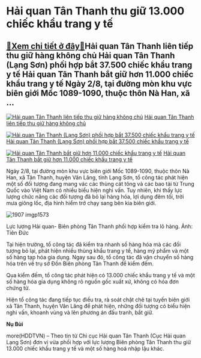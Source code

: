 Hải quan Tân Thanh thu giữ 13.000 chiếc khẩu trang y tế
=======================================================

[:gift:Xem chi tiết ở đây:gift:](https://hddtvn.com/hai-quan-tan-thanh-thu-giu-13-000-chiec-khau-trang-y-te/)Hải quan Tân Thanh liên tiếp thu giữ hàng không chủ Hải quan Tân Thanh (Lạng Sơn) phối hợp bắt 37.500 chiếc khẩu trang y tế Hải quan Tân Thanh bắt giữ hơn 11.000 chiếc khẩu trang y tế Ngày 2/8, tại đường mòn khu vực biên giới Mốc 1089-1090, thuộc thôn Nà Han, xã …
------------------------------------------------------------------------------------------------------------------------------------------------------------------------------------------------------------------------------------------------------------------------





[![Hải quan Tân Thanh liên tiếp thu giữ hàng không chủ](https://haiquanonline.com.vn/stores/news_dataimages/nubt/072019/11/12/croped/thumbnail/0129_IMG_7918.jpg?rt=20200802132520 "Hải quan Tân Thanh liên tiếp thu giữ hàng không chủ")](https://haiquanonline.com.vn/hai-quan-tan-thanh-lien-tiep-thu-giu-hang-khong-chu-130461.html "Hải quan Tân Thanh liên tiếp thu giữ hàng không chủ") 
[Hải quan Tân Thanh liên tiếp thu giữ hàng không chủ](https://haiquanonline.com.vn/hai-quan-tan-thanh-lien-tiep-thu-giu-hang-khong-chu-130461.html "Hải quan Tân Thanh liên tiếp thu giữ hàng không chủ")


[![Hải quan Tân Thanh (Lạng Sơn) phối hợp bắt 37.500 chiếc khẩu trang y tế](https://haiquanonline.com.vn/stores/news_dataimages/nubt/022020/12/14/in_article/croped/thumbnail/0804_anh_14.jpg?rt=20200802132520 "Hải quan Tân Thanh (Lạng Sơn) phối hợp bắt 37.500 chiếc khẩu trang y tế")](https://haiquanonline.com.vn/hai-quan-tan-thanh-lang-son-phoi-hop-bat-37500-chiec-khau-trang-y-te-120112.html "Hải quan Tân Thanh (Lạng Sơn) phối hợp bắt 37.500 chiếc khẩu trang y tế") 
[Hải quan Tân Thanh (Lạng Sơn) phối hợp bắt 37.500 chiếc khẩu trang y tế](https://haiquanonline.com.vn/hai-quan-tan-thanh-lang-son-phoi-hop-bat-37500-chiec-khau-trang-y-te-120112.html "Hải quan Tân Thanh (Lạng Sơn) phối hợp bắt 37.500 chiếc khẩu trang y tế")


[![Hải quan Tân Thanh bắt giữ hơn 11.000 chiếc khẩu trang y tế](https://haiquanonline.com.vn/stores/news_dataimages/nubt/022020/03/08/in_article/croped/thumbnail/1203_83946529_1246971025674136_8603351996818259968_o.jpg?rt=20200802132520 "Hải quan Tân Thanh bắt giữ hơn 11.000 chiếc khẩu trang y tế")](https://haiquanonline.com.vn/hai-quan-tan-thanh-bat-giu-hon-11000-chiec-khau-trang-y-te-119424.html "Hải quan Tân Thanh bắt giữ hơn 11.000 chiếc khẩu trang y tế") 
[Hải quan Tân Thanh bắt giữ hơn 11.000 chiếc khẩu trang y tế](https://haiquanonline.com.vn/hai-quan-tan-thanh-bat-giu-hon-11000-chiec-khau-trang-y-te-119424.html "Hải quan Tân Thanh bắt giữ hơn 11.000 chiếc khẩu trang y tế")



Ngày 2/8, tại đường mòn khu vực biên giới Mốc 1089-1090, thuộc thôn Nà Han, xã Tân Thanh, huyện Văn Lãng, tỉnh Lạng Sơn, tổ công tác phát hiện một số đối tượng đang mang vác các thùng cát tông và các bao tải từ Trung Quốc vào Việt Nam có nhiều biểu hiện nghi vấn. Tuy nhiên, khi thấy lực lượng chức năng các đối tượng đã bỏ lại hàng hóa, lợi dụng đêm tối, trời mưa giông lốc, địa hình hiểm trở chạy sang bên kia biên giới.





![1907 imgp1573](https://haiquanonline.com.vn/stores/news_dataimages/nubt/082020/02/11/in_article/1907_IMGP1573.jpg?rt=20200802132520 "Lực lượng Hải quan- Biên phòng Tân Thanh phối hợp kiểm tra lô hàng. Ảnh: Tiên Đức")


Lực lượng Hải quan- Biên phòng Tân Thanh phối hợp kiểm tra lô hàng. Ảnh: Tiên Đức



Tại hiện trường, tổ công tác đã kiểm tra nhanh số hàng hóa mà các đối tượng bỏ lại, phát hiện nhiều thùng khẩu trang y tế, hàng mỹ phẩm và một số hàng tạp hóa gia dụng. Ngay sau đó, tổ công tác đã vận chuyển số hàng hóa trên về trụ sở Đồn Biên phòng Tân Thanh để kiểm đếm.


Qua kiểm đếm, tổ công tác phát hiện có 13.000 chiếc khẩu trang y tế và một số hàng hóa gia dụng không rõ nguồn gốc xuất xứ, không có hóa đơn chứng từ.


Hiện tổ công tác đang tiếp tục điều tra, rà soát chặt chẽ tại tuyến biên giới xã Tân Thanh, huyện Văn Lãng để phát hiện, những đối tượng có biểu hiện nghi vấn, khoanh vùng và lên phương án đấu tranh, bắt giữ.




**Nụ Bùi**



more(HDDTVN) – Theo tin từ Chi cục Hải quan Tân Thanh (Cục Hải quan Lạng Sơn) đơn vị vừa phối hợp với lực lượng Biên phòng Tân Thanh thu giữ 13.000 chiếc khẩu trang y tế và một số hàng hoá nhập lậu khác.

